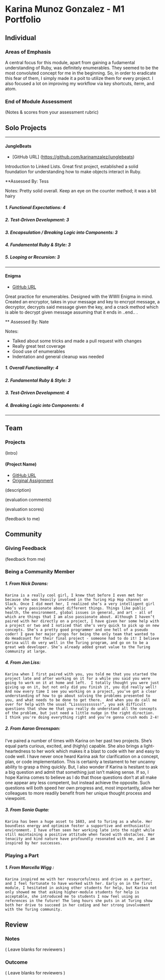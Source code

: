 # Karina Munoz Gonzalez - M1 Portfolio

## Individual

### Areas of Emphasis

  A central focus for this module, apart from gaining a fudamental understanding of Ruby, was definitely enumerables.  They seemed to be the most convoluted concept for me in the beginning. So, in order to eradicate this fear of them, I simply made it a poit to utilize them for every project.  I also focused a lot on improving my workflow via key shortcuts, iterm, and atom. 
  
### End of Module Assessment

(Notes & scores from your assessment rubric)

## Solo Projects
--------------------------------------------
#### JungleBeats

* [GitHub URL] (https://github.com/karinamzalez/junglebeats)

Introduction to Linked Lists. Great first project, established a solid foundation for understanding how to make objects interact in Ruby. 

**Assessed By: Tess

Notes: Pretty solid overall. Keep an eye on the counter method; it was a bit hairy

##### 1. Functional Expectations: 4

##### 2. Test-Driven Development: 3

##### 3. Encapsulation / Breaking Logic into Components: 3

##### 4. Fundamental Ruby & Style: 3

##### 5. Looping or Recursion: 3
-----------------------------------------------------------
#### Enigma 

* [GitHub URL](https://github.com/karinamzalez/enigma)

Great practice for enumerables.  Designed with the WWII Enigma in mind.  Created an encryptor, takes in your message and key to encrypt message, a decryptor, decrypts said message given the key, and a crack method which is able to decrypt given message assuming that it ends in ..end.. . 

** Assessed By: Nate

Notes:

* Talked about some tricks and made a pull request with changes
* Really great test coverage
* Good use of enumerables
* Indentation and general cleanup was needed

##### 1. Overall Functionality: 4

##### 2. Fundamental Ruby & Style: 3

##### 3. Test-Driven Development: 4 

##### 4. Breaking Logic into Components: 4 

-----------------------------------------------------------------------------------------
## Team

### Projects

(Intro)

#### (Project Name)

* [GitHub URL]()
* [Original Assignment]()

(description)

(evaluation comments)

(evaluation scores)

(feedback to me)

## Community

### Giving Feedback

(feedback from me)

### Being a Community Member

##### 1. From Nick Dorans:
    Karina is a really cool girl, I knew that before I even met her because she was heavily involved in the Turing Hip Hop channel on Slack. Once I did meet her, I realized she’s a very intelligent girl who’s very passionate about different things. Things like public health, the environment, global issues in general, and art - all of which are things that I am also passionate about. Although I haven’t paired with her directly on a project, I have given her some help with a project or two and I noticed that she’s very quick to pick up on new concepts. She’s a pretty good programmer and one hell of a pseudo coder! I gave her major props for being the only team that wanted to do Headcount for their final project - someone had to do it! I believe Karina will do very well in the Turing program, and go on to be a great web developer. She’s already added great value to the Turing community at large.
##### 4. From Jon Liss:
    Karina when I first paired with you, you told me that you started the project late and after working on it for a while you said you were going to work on it at home and left.  I totally thought you were just giving up on it, but not only did you finish it, you did really well!  And now every time I see you working on a project, you’ve got a clear understanding of how to go about solving the problems presented to you, and what needs to be done to get there.  And when you do call me over for help with the usual “Lisssssssssss!”, you ask difficult questions that show me that you really do understand all the concepts of the problem, but just need a little nudge in the right direction.  I think you're doing everything right and you’re gonna crush mods 2-4!
##### 2. From Aaron Greenspan: 
   I’ve paired a number of times with Karina on her past two projects.  She’s equal parts curious, excited, and (highly) capable.  She also brings a light-heartedness to her work which makes it a blast to code with her and easy to code well.  I have never once heard Karina ask for clarification on a concept, plan, or code implementation.  This is certainly a testament to her uncanny ability to grasp a thing quickly.  But, I also wonder if Karina is hesitant to ask a big question and admit that something just isn’t making sense.  If so, I hope Karina comes to believe as I do that those questions don’t at all make one appear any less competent, but instead achieve the opposite.  Such questions will both speed her own progress and, most importantly, allow her colleagues to more readily benefit from her unique thought process and viewpoint.
##### 3. From Sonia Gupta: 
    Karina has been a huge asset to 1603, and to Turing as a whole. Her boundless energy and optimism foster a supportive and enthusiastic environment. I have often seen her working late into the night while still maintaining a positive attitude when faced with obstacles. Her tenacity and kind nature have profoundly resonated with me, and I am inspired by her successes.

### Playing a Part

##### 1. From Marcella Wigg : 
    Karina inspired me with her resourcefulness and drive as a partner, and I feel fortunate to have worked with her. Early on in the first module, I hesitated in asking other students for help, but Karina not only showed me that asking higher-module students for help is acceptable, she introduced me to students I now feel using as references in the future! The long hours she puts in at Turing show both her drive to succeed in her coding and her strong involvement with the Turing community.

## Review

### Notes

( Leave blanks for reviewers )

### Outcome

( Leave blanks for reviewers )
